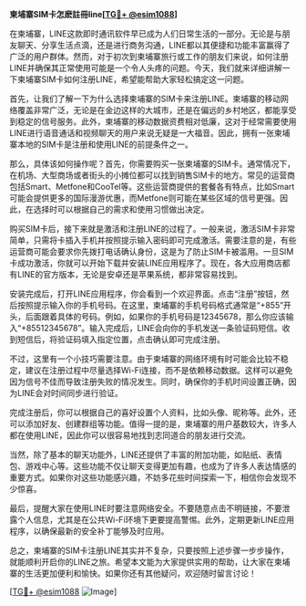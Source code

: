 **柬埔寨SIM卡怎麽註冊line[[TG💪+ @esim1088](https://t.me/s/esim1088)]**

在柬埔寨，LINE这款即时通讯软件早已成为人们日常生活的一部分。无论是与朋友聊天、分享生活点滴，还是进行商务沟通，LINE都以其便捷和功能丰富赢得了广泛的用户群体。然而，对于初次到柬埔寨旅行或工作的朋友们来说，如何注册LINE并确保其正常使用可能是一个令人头疼的问题。今天，我们就来详细讲解一下柬埔寨SIM卡如何注册LINE，希望能帮助大家轻松搞定这一问题。

首先，让我们了解一下为什么选择柬埔寨的SIM卡来注册LINE。柬埔寨的移动网络覆盖非常广泛，无论是在金边这样的大城市，还是在偏远的乡村地区，都能享受到稳定的信号服务。此外，柬埔寨的移动数据资费相对低廉，这对于经常需要使用LINE进行语音通话和视频聊天的用户来说无疑是一大福音。因此，拥有一张柬埔寨本地的SIM卡是注册和使用LINE的前提条件之一。

那么，具体该如何操作呢？首先，你需要购买一张柬埔寨的SIM卡。通常情况下，在机场、大型商场或者街头的小摊位都可以找到销售SIM卡的地方。常见的运营商包括Smart、Metfone和CooTel等。这些运营商提供的套餐各有特点，比如Smart可能会提供更多的国际漫游优惠，而Metfone则可能在某些区域的信号更强。因此，在选择时可以根据自己的需求和使用习惯做出决定。

购买SIM卡后，接下来就是激活和注册LINE的过程了。一般来说，激活SIM卡非常简单，只需将卡插入手机并按照提示输入密码即可完成激活。需要注意的是，有些运营商可能会要求你先拨打电话确认身份，这是为了防止SIM卡被滥用。一旦SIM卡成功激活，你就可以开始下载并安装LINE应用程序了。现在，各大应用商店都有LINE的官方版本，无论是安卓还是苹果系统，都非常容易找到。

安装完成后，打开LINE应用程序，你会看到一个欢迎界面。点击“注册”按钮，然后按照提示输入你的手机号码。在这里，柬埔寨的手机号码格式通常是“+855”开头，后面跟着具体的号码。例如，如果你的手机号码是12345678，那么你应该输入“+85512345678”。输入完成后，LINE会向你的手机发送一条验证码短信。收到短信后，将验证码填入指定位置，点击确认即可完成注册。

不过，这里有一个小技巧需要注意。由于柬埔寨的网络环境有时可能会比较不稳定，建议在注册过程中尽量选择Wi-Fi连接，而不是依赖移动数据。这样可以避免因为信号不佳而导致注册失败的情况发生。同时，确保你的手机时间设置正确，因为LINE会对时间同步进行验证。

完成注册后，你可以根据自己的喜好设置个人资料，比如头像、昵称等。此外，还可以添加好友、创建群组等功能。值得一提的是，柬埔寨的用户基数较大，许多人都在使用LINE，因此你可以很容易地找到志同道合的朋友进行交流。

当然，除了基本的聊天功能外，LINE还提供了丰富的附加功能，如贴纸、表情包、游戏中心等。这些功能不仅让聊天变得更加有趣，也成为了许多人表达情感的重要方式。如果你对这些功能感兴趣，不妨多花些时间探索一下，相信你会发现不少惊喜。

最后，提醒大家在使用LINE时要注意网络安全。不要随意点击不明链接，不要泄露个人信息，尤其是在公共Wi-Fi环境下更要提高警惕。此外，定期更新LINE应用程序，以确保最新的安全补丁能够及时应用。

总之，柬埔寨的SIM卡注册LINE其实并不复杂，只要按照上述步骤一步步操作，就能顺利开启你的LINE之旅。希望本文能为大家提供实用的帮助，让大家在柬埔寨的生活更加便利和愉快。如果你还有其他疑问，欢迎随时留言讨论！

[[TG💪+ @esim1088](https://t.me/s/esim1088) ![Image](https://i.postimg.cc/4NQfJmqS/Snipaste-2025-05-13-00-14-12.png)]